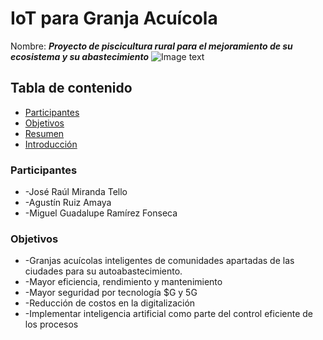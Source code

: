 # IoT para Granja Acuícola
Nombre: ***Proyecto de piscicultura rural para el mejoramiento de su ecosistema y su abastecimiento***
![Image text](https://github.com/mgrf21/IoT_Capstone/blob/main/IoT%20Presentacion%20Acuicultura%20Gif.gif)
## Tabla de contenido
- [Participantes](#Participantes)
- [Objetivos](#objetivos)
- [Resumen](#Resumen)
- [Introducción](#Introducción)

### Participantes
- -José Raúl Miranda Tello
- -Agustín Ruiz Amaya
- -Miguel Guadalupe Ramírez Fonseca
### Objetivos

- -Granjas acuícolas inteligentes de comunidades apartadas de las ciudades para su autoabastecimiento.
- -Mayor eficiencia, rendimiento y mantenimiento
- -Mayor seguridad por tecnología $G y 5G
- -Reducción de costos en la digitalización
- -Implementar inteligencia artificial como parte del control eficiente de los procesos

